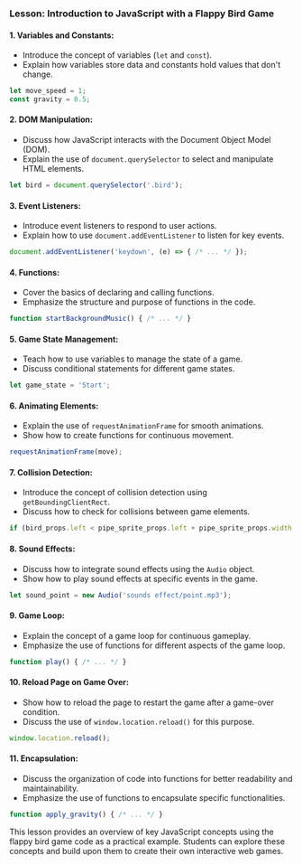 
### Lesson: Introduction to JavaScript with a Flappy Bird Game

#### 1. **Variables and Constants:**
   - Introduce the concept of variables (`let` and `const`).
   - Explain how variables store data and constants hold values that don't change.
   ```javascript
   let move_speed = 1;
   const gravity = 0.5;
   ```

#### 2. **DOM Manipulation:**
   - Discuss how JavaScript interacts with the Document Object Model (DOM).
   - Explain the use of `document.querySelector` to select and manipulate HTML elements.
   ```javascript
   let bird = document.querySelector('.bird');
   ```

#### 3. **Event Listeners:**
   - Introduce event listeners to respond to user actions.
   - Explain how to use `document.addEventListener` to listen for key events.
   ```javascript
   document.addEventListener('keydown', (e) => { /* ... */ });
   ```

#### 4. **Functions:**
   - Cover the basics of declaring and calling functions.
   - Emphasize the structure and purpose of functions in the code.
   ```javascript
   function startBackgroundMusic() { /* ... */ }
   ```

#### 5. **Game State Management:**
   - Teach how to use variables to manage the state of a game.
   - Discuss conditional statements for different game states.
   ```javascript
   let game_state = 'Start';
   ```

#### 6. **Animating Elements:**
   - Explain the use of `requestAnimationFrame` for smooth animations.
   - Show how to create functions for continuous movement.
   ```javascript
   requestAnimationFrame(move);
   ```

#### 7. **Collision Detection:**
   - Introduce the concept of collision detection using `getBoundingClientRect`.
   - Discuss how to check for collisions between game elements.
   ```javascript
   if (bird_props.left < pipe_sprite_props.left + pipe_sprite_props.width && /* ... */) { /* ... */ }
   ```

#### 8. **Sound Effects:**
   - Discuss how to integrate sound effects using the `Audio` object.
   - Show how to play sound effects at specific events in the game.
   ```javascript
   let sound_point = new Audio('sounds effect/point.mp3');
   ```

#### 9. **Game Loop:**
   - Explain the concept of a game loop for continuous gameplay.
   - Emphasize the use of functions for different aspects of the game loop.
   ```javascript
   function play() { /* ... */ }
   ```

#### 10. **Reload Page on Game Over:**
   - Show how to reload the page to restart the game after a game-over condition.
   - Discuss the use of `window.location.reload()` for this purpose.
   ```javascript
   window.location.reload();
   ```

#### 11. **Encapsulation:**
   - Discuss the organization of code into functions for better readability and maintainability.
   - Emphasize the use of functions to encapsulate specific functionalities.
   ```javascript
   function apply_gravity() { /* ... */ }
   ```

This lesson provides an overview of key JavaScript concepts using the flappy bird game code as a practical example. Students can explore these concepts and build upon them to create their own interactive web games.